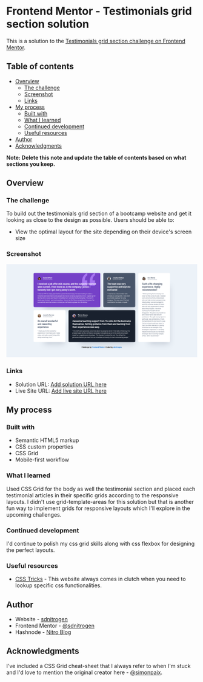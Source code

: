 # Frontend Mentor - Testimonials grid section solution

This is a solution to the [Testimonials grid section challenge on Frontend Mentor](https://www.frontendmentor.io/challenges/testimonials-grid-section-Nnw6J7Un7).

## Table of contents

-   [Overview](#overview)
    -   [The challenge](#the-challenge)
    -   [Screenshot](#screenshot)
    -   [Links](#links)
-   [My process](#my-process)
    -   [Built with](#built-with)
    -   [What I learned](#what-i-learned)
    -   [Continued development](#continued-development)
    -   [Useful resources](#useful-resources)
-   [Author](#author)
-   [Acknowledgments](#acknowledgments)

**Note: Delete this note and update the table of contents based on what sections you keep.**

## Overview

### The challenge

To build out the testimonials grid section of a bootcamp website and get it looking as close to the design as possible.
Users should be able to:

-   View the optimal layout for the site depending on their device's screen size

### Screenshot

![](./screenshot.jpg)

### Links

-   Solution URL: [Add solution URL here](https://your-solution-url.com)
-   Live Site URL: [Add live site URL here](https://your-live-site-url.com)

## My process

### Built with

-   Semantic HTML5 markup
-   CSS custom properties
-   CSS Grid
-   Mobile-first workflow

### What I learned

Used CSS Grid for the body as well the testimonial section and placed each testimonial articles in their specific grids according to the responsive layouts. I didn't use grid-template-areas for this solution but that is another fun way to implement grids for responsive layouts which I'll explore in the upcoming challenges.

### Continued development

I'd continue to polish my css grid skills along with css flexbox for designing the perfect layouts.

### Useful resources

-   [CSS Tricks](https://css-tricks.com/) - This website always comes in clutch when you need to lookup specific css functionalities.

## Author

-   Website - [sdnitrogen](https://sdnitrogen.github.io)
-   Frontend Mentor - [@sdnitrogen](https://www.frontendmentor.io/profile/sdnitrogen)
-   Hashnode - [Nitro Blog](https://sdnitrogen.hashnode.dev/)

## Acknowledgments

I've included a CSS Grid cheat-sheet that I always refer to when I'm stuck and I'd love to mention the original creator here - [@simonpaix](https://twitter.com/simonpaix).
